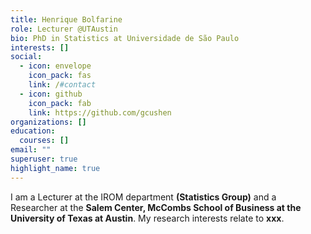 ```yaml
---
title: Henrique Bolfarine
role: Lecturer @UTAustin
bio: PhD in Statistics at Universidade de São Paulo
interests: []
social:
  - icon: envelope
    icon_pack: fas
    link: /#contact
  - icon: github
    icon_pack: fab
    link: https://github.com/gcushen
organizations: []
education:
  courses: []
email: ""
superuser: true
highlight_name: true
---
```

I am a Lecturer at the IROM department **(Statistics Group)** and a Researcher at the **Salem Center, McCombs School of Business at the University of Texas at Austin**. My research interests relate to **xxx**.
